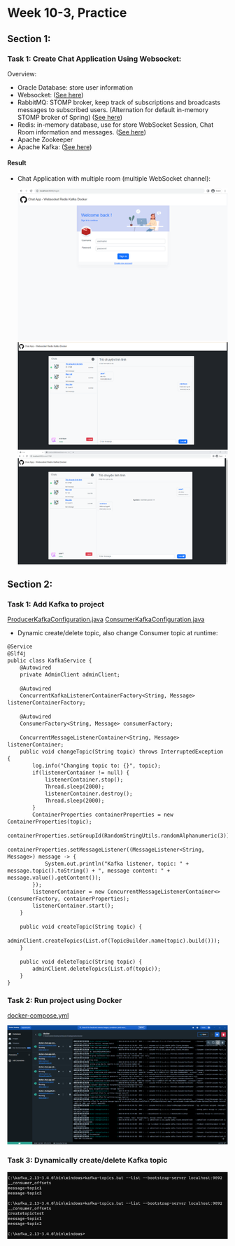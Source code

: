 # Week 10-3, Practice

## Section 1:

### Task 1: Create Chat Application Using Websocket:
    
Overview:
- Oracle Database: store user information
- Websocket: (<a href="">See here</a>)
- RabbitMQ: STOMP broker, keep track of subscriptions and broadcasts messages to subscribed users. (Alternation for default in-memory STOMP broker of Spring) (<a href="src%2Fmain%2Fjava%2Fcom%2Fexample%2Fchatapplication%2Fconfiguration%2FWebSocketConfiguration.java">See here</a>)
- Redis: in-memory database, use for store WebSocket Session, Chat Room information and messages. (<a href="src%2Fmain%2Fjava%2Fcom%2Fexample%2Fchatapplication%2Fchatroom%2Fservice%2Fimplement">See here</a>)
- Apache Zookeeper
- Apache Kafka: (<a href="src%2Fmain%2Fjava%2Fcom%2Fexample%2Fchatapplication%2Fconfiguration%2Fkafka">See here</a>)

#### Result
- Chat Application with multiple room (multiple WebSocket channel):
    
    ![login.png](images%2Flogin.png)
    ![img.png](images%2Fimg.png)
    ![img_1.png](images%2Fimg_1.png)
## Section 2:
### Task 1: Add Kafka to project
[ProducerKafkaConfiguration.java](src%2Fmain%2Fjava%2Fcom%2Fexample%2Fchatapplication%2Fconfiguration%2Fkafka%2FProducerKafkaConfiguration.java)
[ConsumerKafkaConfiguration.java](src%2Fmain%2Fjava%2Fcom%2Fexample%2Fchatapplication%2Fconfiguration%2Fkafka%2FConsumerKafkaConfiguration.java)

- Dynamic create/delete topic, also change Consumer topic at runtime:

```agsl
@Service
@Slf4j
public class KafkaService {
    @Autowired
    private AdminClient adminClient;
    
    @Autowired
    ConcurrentKafkaListenerContainerFactory<String, Message> listenerContainerFactory;
    
    @Autowired
    ConsumerFactory<String, Message> consumerFactory;
    
    ConcurrentMessageListenerContainer<String, Message> listenerContainer;
    public void changeTopic(String topic) throws InterruptedException {
        log.info("Changing topic to: {}", topic);
        if(listenerContainer != null) {
            listenerContainer.stop();
            Thread.sleep(2000);
            listenerContainer.destroy();
            Thread.sleep(2000);
        }
        ContainerProperties containerProperties = new ContainerProperties(topic);
        containerProperties.setGroupId(RandomStringUtils.randomAlphanumeric(3));
        containerProperties.setMessageListener((MessageListener<String, Message>) message -> {
            System.out.println("Kafka listener, topic: " + message.topic().toString() + ", message content: " + message.value().getContent());
        });
        listenerContainer = new ConcurrentMessageListenerContainer<>(consumerFactory, containerProperties);
        listenerContainer.start();
    }

    public void createTopic(String topic) {
        adminClient.createTopics(List.of(TopicBuilder.name(topic).build()));
    }

    public void deleteTopic(String topic) {
        adminClient.deleteTopics(List.of(topic));
    }
}
```
          
### Task 2: Run project using Docker
[docker-compose.yml](docker%2Fdocker-compose.yml)

![img_5.png](images%2Fimg_5.png)


### Task 3: Dynamically create/delete Kafka topic
![img_6.png](images%2Fimg_6.png)